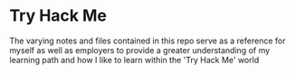 Try Hack Me
===========
The varying notes and files contained in this repo serve as a reference for myself as well as employers to provide a greater understanding of my learning path and how I like to learn within the 'Try Hack Me' world

